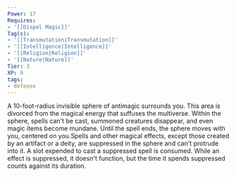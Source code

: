 ```yaml
---
Power: 17
Requires:
- '[[Dispel Magic]]'
Tag(s):
- '[[Transmutation|Transmutation]]'
- '[[Intelligence|Intelligence]]'
- '[[Religion|Religion]]'
- '[[Nature|Nature]]'
Tier: 3
XP: 9
tags:
- defense
---
```


A 10-foot-radius invisible sphere of antimagic surrounds you. This area is divorced from the magical energy that suffuses the multiverse. Within the sphere, spells can't be cast, summoned creatures disappear, and even magic items become mundane. Until the spell ends, the sphere moves with you, centered on you.Spells and other magical effects, except those created by an artifact or a deity, are suppressed in the sphere and can't protrude into it. A slot expended to cast a suppressed spell is consumed. While an effect is suppressed, it doesn't function, but the time it spends suppressed counts against its duration.